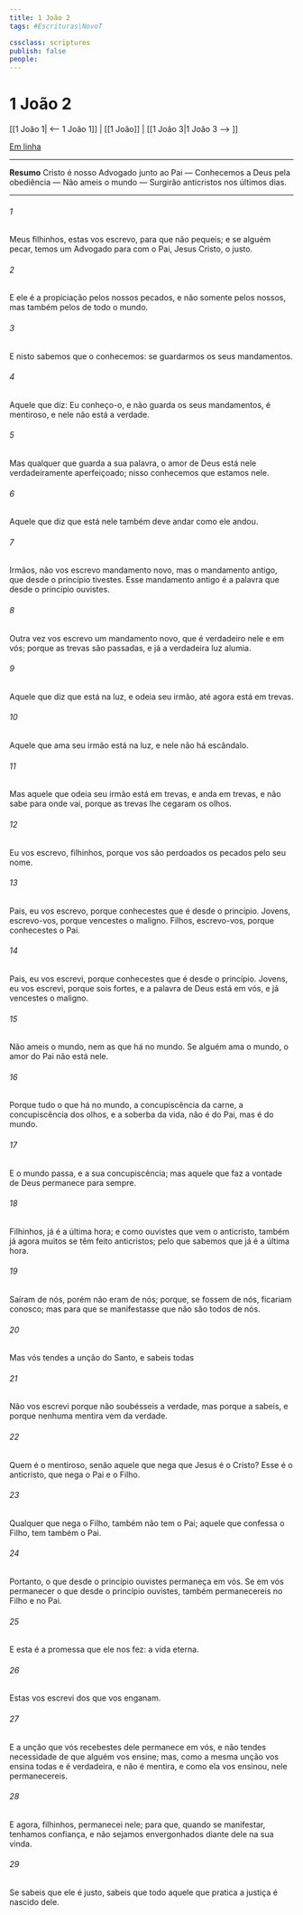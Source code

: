 ```yaml
---
title: 1 João 2
tags: #Escrituras\NovoT

cssclass: scriptures
publish: false
people:
---
```


# 1 João 2
[[1 João 1| <-- 1 João 1]] | [[1 João]] | [[1 João 3|1 João 3 --> ]]

[Em linha](https://churchofjesuschrist.org/study/scriptures/nt/1-jn/2?lang=por)

---
__Resumo__
Cristo é nosso Advogado junto ao Pai — Conhecemos a Deus pela obediência — Não ameis o mundo — Surgirão anticristos nos últimos dias.

---
###### 1 
Meus filhinhos, estas  vos escrevo, para que não pequeis; e se alguém pecar, temos um Advogado para com o Pai, Jesus Cristo, o justo.

###### 2 
E ele é a propiciação pelos nossos pecados, e não somente pelos nossos, mas também pelos de todo o mundo.

###### 3 
E nisto sabemos que o conhecemos: se guardarmos os seus mandamentos.

###### 4 
Aquele que diz: Eu conheço-o, e não guarda os seus mandamentos, é mentiroso, e nele não está a verdade.

###### 5 
Mas qualquer que guarda a sua palavra, o amor de Deus está nele verdadeiramente aperfeiçoado; nisso conhecemos que estamos nele.

###### 6 
Aquele que diz que está nele também deve andar como ele andou.

###### 7 
Irmãos, não vos escrevo mandamento novo, mas o mandamento antigo, que desde o princípio tivestes. Esse mandamento antigo é a palavra que desde o princípio ouvistes.

###### 8 
Outra vez vos escrevo um mandamento novo, que é verdadeiro nele e em vós; porque as trevas são passadas, e já a verdadeira luz alumia.

###### 9 
Aquele que diz que está na luz, e odeia seu irmão, até agora está em trevas.

###### 10 
Aquele que ama seu irmão está na luz, e nele não há escândalo.

###### 11 
Mas aquele que odeia seu irmão está em trevas, e anda em trevas, e não sabe para onde vai, porque as trevas lhe cegaram os olhos.

###### 12 
Eu vos escrevo, filhinhos, porque vos são perdoados os pecados pelo seu nome.

###### 13 
Pais, eu vos escrevo, porque conhecestes  que é desde o princípio. Jovens, escrevo-vos, porque vencestes o maligno. Filhos, escrevo-vos, porque conhecestes o Pai.

###### 14 
Pais, eu vos escrevi, porque  conhecestes  que é desde o princípio. Jovens, eu vos escrevi, porque sois fortes, e a palavra de Deus está em vós, e já vencestes o maligno.

###### 15 
Não ameis o mundo, nem as  que há no mundo. Se alguém ama o mundo, o amor do Pai não está nele.

###### 16 
Porque tudo o que há no mundo, a concupiscência da carne, a concupiscência dos olhos, e a soberba da vida, não é do Pai, mas é do mundo.

###### 17 
E o mundo passa, e a sua concupiscência; mas aquele que faz a vontade de Deus permanece para sempre.

###### 18 
Filhinhos, já é a última hora; e como  ouvistes que vem o anticristo, também já agora muitos se têm feito anticristos; pelo que sabemos que já é a última hora.

###### 19 
Saíram de nós, porém não eram de nós; porque, se fossem de nós, ficariam conosco; mas  para que se manifestasse que não são todos de nós.

###### 20 
Mas vós tendes a unção do Santo, e sabeis todas 

###### 21 
Não vos escrevi porque não soubésseis a verdade, mas porque a sabeis, e porque nenhuma mentira vem da verdade.

###### 22 
Quem é o mentiroso, senão aquele que nega que Jesus é o Cristo? Esse é o anticristo, que nega o Pai e o Filho.

###### 23 
Qualquer que nega o Filho, também não tem o Pai;  aquele que confessa o Filho, tem também o Pai.

###### 24 
Portanto, o que desde o princípio ouvistes permaneça em vós. Se em vós permanecer o que desde o princípio ouvistes, também permanecereis no Filho e no Pai.

###### 25 
E esta é a promessa que ele nos fez: a vida eterna.

###### 26 
Estas  vos escrevi  dos que vos enganam.

###### 27 
E a unção que vós recebestes dele permanece em vós, e não tendes necessidade de que alguém vos ensine; mas, como a mesma unção vos ensina todas  e é verdadeira, e não é mentira, e como ela vos ensinou,  nele permanecereis.

###### 28 
E agora, filhinhos, permanecei nele; para que, quando se manifestar, tenhamos confiança, e não sejamos envergonhados diante dele na sua vinda.

###### 29 
Se sabeis que ele é justo, sabeis que todo aquele que pratica a justiça é nascido dele.

